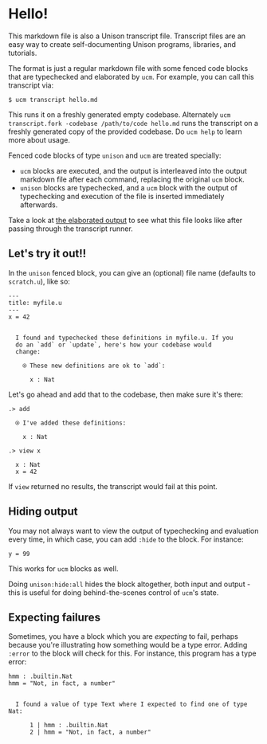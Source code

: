 
# Hello!

This markdown file is also a Unison transcript file. Transcript files are an easy way to create self-documenting Unison programs, libraries, and tutorials.

The format is just a regular markdown file with some fenced code blocks that are typechecked and elaborated by `ucm`. For example, you can call this transcript via:

```
$ ucm transcript hello.md

```

This runs it on a freshly generated empty codebase. Alternately `ucm transcript.fork -codebase /path/to/code hello.md` runs the transcript on a freshly generated copy of the provided codebase. Do `ucm help` to learn more about usage.

Fenced code blocks of type `unison` and `ucm` are treated specially:

* `ucm` blocks are executed, and the output is interleaved into the output markdown file after each command, replacing the original `ucm` block.
* `unison` blocks are typechecked, and a `ucm` block with the output of typechecking and execution of the file is inserted immediately afterwards.

Take a look at [the elaborated output](hello.output.md) to see what this file looks like after passing through the transcript runner.

## Let's try it out!!

In the `unison` fenced block, you can give an (optional) file name (defaults to `scratch.u`), like so:

```unison
---
title: myfile.u
---
x = 42

```


```ucm

  I found and typechecked these definitions in myfile.u. If you
  do an `add` or `update`, here's how your codebase would
  change:
  
    ⍟ These new definitions are ok to `add`:
    
      x : Nat

```
Let's go ahead and add that to the codebase, then make sure it's there:

```ucm
.> add

  ⍟ I've added these definitions:
  
    x : Nat

.> view x

  x : Nat
  x = 42

```
If `view` returned no results, the transcript would fail at this point.

## Hiding output

You may not always want to view the output of typechecking and evaluation every time, in which case, you can add `:hide` to the block. For instance:

```unison
y = 99
```

This works for `ucm` blocks as well.

Doing `unison:hide:all` hides the block altogether, both input and output - this is useful for doing behind-the-scenes control of `ucm`'s state.

## Expecting failures

Sometimes, you have a block which you are _expecting_ to fail, perhaps because you're illustrating how something would be a type error. Adding `:error` to the block will check for this. For instance, this program has a type error:

```unison
hmm : .builtin.Nat
hmm = "Not, in fact, a number"
```

```ucm

  I found a value of type Text where I expected to find one of type Nat:
  
      1 | hmm : .builtin.Nat
      2 | hmm = "Not, in fact, a number"
  

```
